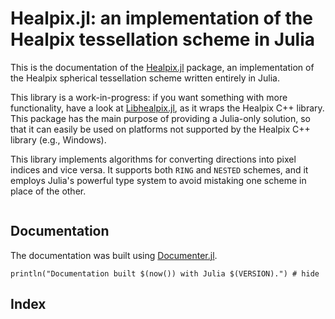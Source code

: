# Healpix.jl: an implementation of the Healpix tessellation scheme in Julia

This is the documentation of the [Healpix.jl](https://github.com/ziotom78/Healpix.jl) package, an implementation of the Healpix spherical tessellation scheme written entirely in Julia.

This library is a work-in-progress: if you want something with more functionality, have a look at [Libhealpix.jl](https://github.com/mweastwood/LibHealpix.jl), as it wraps the Healpix C++ library. This package has the main purpose of providing a Julia-only solution, so that it can easily be used on platforms not supported by the Healpix C++ library (e.g., Windows).

This library implements algorithms for converting directions into pixel indices and vice versa. It supports both `RING` and `NESTED` schemes, and it employs Julia's powerful type system to avoid mistaking one scheme in place of the other.

```@contents
```

## Documentation

The documentation was built using [Documenter.jl](https://github.com/JuliaDocs).

```@example
println("Documentation built $(now()) with Julia $(VERSION).") # hide
```

## Index

```@index
```
